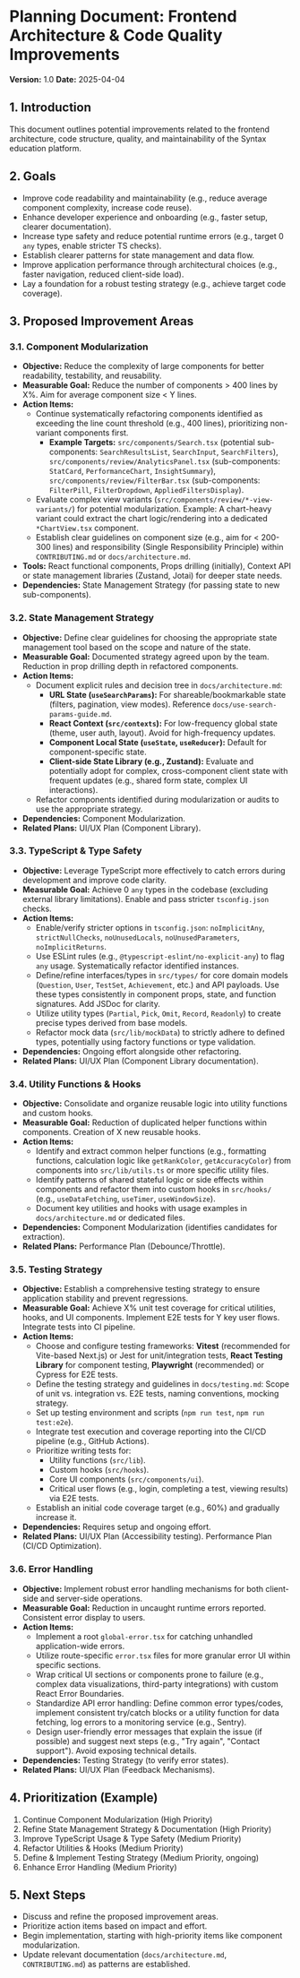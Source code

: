 # Planning Document: Frontend Architecture & Code Quality Improvements

**Version:** 1.0
**Date:** 2025-04-04

## 1. Introduction

This document outlines potential improvements related to the frontend architecture, code structure, quality, and maintainability of the Syntax education platform.

## 2. Goals

*   Improve code readability and maintainability (e.g., reduce average component complexity, increase code reuse).
*   Enhance developer experience and onboarding (e.g., faster setup, clearer documentation).
*   Increase type safety and reduce potential runtime errors (e.g., target 0 `any` types, enable stricter TS checks).
*   Establish clearer patterns for state management and data flow.
*   Improve application performance through architectural choices (e.g., faster navigation, reduced client-side load).
*   Lay a foundation for a robust testing strategy (e.g., achieve target code coverage).

## 3. Proposed Improvement Areas

### 3.1. Component Modularization

*   **Objective:** Reduce the complexity of large components for better readability, testability, and reusability.
*   **Measurable Goal:** Reduce the number of components > 400 lines by X%. Aim for average component size < Y lines.
*   **Action Items:**
    *   Continue systematically refactoring components identified as exceeding the line count threshold (e.g., 400 lines), prioritizing non-variant components first.
        *   **Example Targets:** `src/components/Search.tsx` (potential sub-components: `SearchResultsList`, `SearchInput`, `SearchFilters`), `src/components/review/AnalyticsPanel.tsx` (sub-components: `StatCard`, `PerformanceChart`, `InsightSummary`), `src/components/review/FilterBar.tsx` (sub-components: `FilterPill`, `FilterDropdown`, `AppliedFiltersDisplay`).
    *   Evaluate complex view variants (`src/components/review/*-view-variants/`) for potential modularization. Example: A chart-heavy variant could extract the chart logic/rendering into a dedicated `*ChartView.tsx` component.
    *   Establish clear guidelines on component size (e.g., aim for < 200-300 lines) and responsibility (Single Responsibility Principle) within `CONTRIBUTING.md` or `docs/architecture.md`.
*   **Tools:** React functional components, Props drilling (initially), Context API or state management libraries (Zustand, Jotai) for deeper state needs.
*   **Dependencies:** State Management Strategy (for passing state to new sub-components).

### 3.2. State Management Strategy

*   **Objective:** Define clear guidelines for choosing the appropriate state management tool based on the scope and nature of the state.
*   **Measurable Goal:** Documented strategy agreed upon by the team. Reduction in prop drilling depth in refactored components.
*   **Action Items:**
    *   Document explicit rules and decision tree in `docs/architecture.md`:
        *   **URL State (`useSearchParams`):** For shareable/bookmarkable state (filters, pagination, view modes). Reference `docs/use-search-params-guide.md`.
        *   **React Context (`src/contexts`):** For low-frequency global state (theme, user auth, layout). Avoid for high-frequency updates.
        *   **Component Local State (`useState`, `useReducer`):** Default for component-specific state.
        *   **Client-side State Library (e.g., Zustand):** Evaluate and potentially adopt for complex, cross-component client state with frequent updates (e.g., shared form state, complex UI interactions).
    *   Refactor components identified during modularization or audits to use the appropriate strategy.
*   **Dependencies:** Component Modularization.
*   **Related Plans:** UI/UX Plan (Component Library).

### 3.3. TypeScript & Type Safety

*   **Objective:** Leverage TypeScript more effectively to catch errors during development and improve code clarity.
*   **Measurable Goal:** Achieve 0 `any` types in the codebase (excluding external library limitations). Enable and pass stricter `tsconfig.json` checks.
*   **Action Items:**
    *   Enable/verify stricter options in `tsconfig.json`: `noImplicitAny`, `strictNullChecks`, `noUnusedLocals`, `noUnusedParameters`, `noImplicitReturns`.
    *   Use ESLint rules (e.g., `@typescript-eslint/no-explicit-any`) to flag `any` usage. Systematically refactor identified instances.
    *   Define/refine interfaces/types in `src/types/` for core domain models (`Question`, `User`, `TestSet`, `Achievement`, etc.) and API payloads. Use these types consistently in component props, state, and function signatures. Add JSDoc for clarity.
    *   Utilize utility types (`Partial`, `Pick`, `Omit`, `Record`, `Readonly`) to create precise types derived from base models.
    *   Refactor mock data (`src/lib/mockData`) to strictly adhere to defined types, potentially using factory functions or type validation.
*   **Dependencies:** Ongoing effort alongside other refactoring.
*   **Related Plans:** UI/UX Plan (Component Library documentation).

### 3.4. Utility Functions & Hooks

*   **Objective:** Consolidate and organize reusable logic into utility functions and custom hooks.
*   **Measurable Goal:** Reduction of duplicated helper functions within components. Creation of X new reusable hooks.
*   **Action Items:**
    *   Identify and extract common helper functions (e.g., formatting functions, calculation logic like `getRankColor`, `getAccuracyColor`) from components into `src/lib/utils.ts` or more specific utility files.
    *   Identify patterns of shared stateful logic or side effects within components and refactor them into custom hooks in `src/hooks/` (e.g., `useDataFetching`, `useTimer`, `useWindowSize`).
    *   Document key utilities and hooks with usage examples in `docs/architecture.md` or dedicated files.
*   **Dependencies:** Component Modularization (identifies candidates for extraction).
*   **Related Plans:** Performance Plan (Debounce/Throttle).

### 3.5. Testing Strategy

*   **Objective:** Establish a comprehensive testing strategy to ensure application stability and prevent regressions.
*   **Measurable Goal:** Achieve X% unit test coverage for critical utilities, hooks, and UI components. Implement E2E tests for Y key user flows. Integrate tests into CI pipeline.
*   **Action Items:**
    *   Choose and configure testing frameworks: **Vitest** (recommended for Vite-based Next.js) or Jest for unit/integration tests, **React Testing Library** for component testing, **Playwright** (recommended) or Cypress for E2E tests.
    *   Define the testing strategy and guidelines in `docs/testing.md`: Scope of unit vs. integration vs. E2E tests, naming conventions, mocking strategy.
    *   Set up testing environment and scripts (`npm run test`, `npm run test:e2e`).
    *   Integrate test execution and coverage reporting into the CI/CD pipeline (e.g., GitHub Actions).
    *   Prioritize writing tests for:
        *   Utility functions (`src/lib`).
        *   Custom hooks (`src/hooks`).
        *   Core UI components (`src/components/ui`).
        *   Critical user flows (e.g., login, completing a test, viewing results) via E2E tests.
    *   Establish an initial code coverage target (e.g., 60%) and gradually increase it.
*   **Dependencies:** Requires setup and ongoing effort.
*   **Related Plans:** UI/UX Plan (Accessibility testing). Performance Plan (CI/CD Optimization).

### 3.6. Error Handling

*   **Objective:** Implement robust error handling mechanisms for both client-side and server-side operations.
*   **Measurable Goal:** Reduction in uncaught runtime errors reported. Consistent error display to users.
*   **Action Items:**
    *   Implement a root `global-error.tsx` for catching unhandled application-wide errors.
    *   Utilize route-specific `error.tsx` files for more granular error UI within specific sections.
    *   Wrap critical UI sections or components prone to failure (e.g., complex data visualizations, third-party integrations) with custom React Error Boundaries.
    *   Standardize API error handling: Define common error types/codes, implement consistent try/catch blocks or a utility function for data fetching, log errors to a monitoring service (e.g., Sentry).
    *   Design user-friendly error messages that explain the issue (if possible) and suggest next steps (e.g., "Try again", "Contact support"). Avoid exposing technical details.
*   **Dependencies:** Testing Strategy (to verify error states).
*   **Related Plans:** UI/UX Plan (Feedback Mechanisms).

## 4. Prioritization (Example)

1.  Continue Component Modularization (High Priority)
2.  Refine State Management Strategy & Documentation (High Priority)
3.  Improve TypeScript Usage & Type Safety (Medium Priority)
4.  Refactor Utilities & Hooks (Medium Priority)
5.  Define & Implement Testing Strategy (Medium Priority, ongoing)
6.  Enhance Error Handling (Medium Priority)

## 5. Next Steps

*   Discuss and refine the proposed improvement areas.
*   Prioritize action items based on impact and effort.
*   Begin implementation, starting with high-priority items like component modularization.
*   Update relevant documentation (`docs/architecture.md`, `CONTRIBUTING.md`) as patterns are established.
